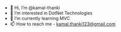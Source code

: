 - 👋 Hi, I’m @kamal-thanki
- 👀 I’m interested in DotNet Technologies
- 🌱 I’m currently learning MVC
- 📫 How to reach me - kamal.thanki123@gmail.com

<!---
kamal-thanki/kamal-thanki is a ✨ special ✨ repository because its `README.md` (this file) appears on your GitHub profile.
You can click the Preview link to take a look at your changes.
--->
